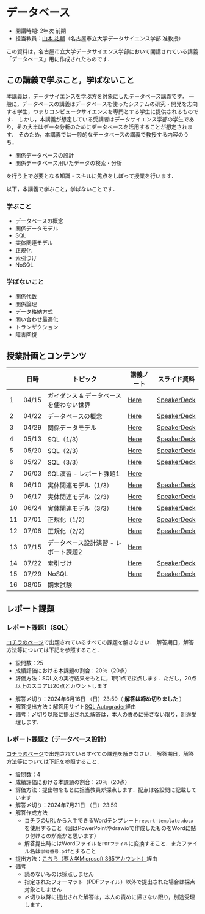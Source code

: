 # データベース

* 開講時期: 2年次 前期
* 担当教員：[山本 祐輔](https://hontolab.org/)（名古屋市立大学データサイエンス学部 准教授）

この資料は，名古屋市立大学データサイエンス学部において開講されている講義「データベース」用に作成されたものです．

<!--
本資料はオンライン上でも閲覧できますし，PDF資料として保存することも可能です．
PDF資料が欲しい方は[コチラ]()からダウンロードしてください．
-->


## この講義で学ぶこと，学ばないこと
本講義は，データサイエンスを学ぶ方を対象にしたデータベース講義です．
一般に，データベースの講義はデータベースを使ったシステムの研究・開発を志向する学生，つまりコンピュータサイエンスを専門とする学生に提供されるものです．
しかし，本講義が想定している受講者はデータサイエンス学部の学生であり，その大半はデータ分析のためにデータベースを活用することが想定されます．
そのため，本講義では一般的なデータベースの講義で教授する内容のうち，
- 関係データベースの設計
- 関係データベース用いたデータの検索・分析

を行う上で必要となる知識・スキルに焦点をしぼって授業を行います．

以下，本講義で学ぶこと，学ばないことです．


### 学ぶこと
* データベースの概念
* 関係データモデル
* SQL
* 実体関連モデル
* 正規化
* 索引づけ
* NoSQL

### 学ばないこと
* 関係代数
* 関係論理
* データ格納方式
* 問い合わせ最適化
* トランザクション
* 障害回復


## 授業計画とコンテンツ
| |  日時  | トピック | 講義ノート | スライド資料 |
| ---- | ---- | ---- | ---- | ---- |
| 1 | 04/15 | ガイダンス & データベースを使わない世界 | [Here](content/introduction/01.md) | [SpeakerDeck](https://speakerdeck.com/trycycle/database-lecture-01) |
| 2 | 04/22 | データベースの概念 | [Here](content/concept-of-database/01.md) | [SpeakerDeck](https://speakerdeck.com/trycycle/database-lecture-02) |
| 3 | 04/29 | 関係データモデル | [Here](content/relational-data-model/01.md) | [SpeakerDeck](https://speakerdeck.com/trycycle/database-lecture-03) |
| 4 | 05/13 | SQL（1/3） | [Here](content/sql/01.ipynb) | [SpeakerDeck](https://speakerdeck.com/trycycle/database-lecture-04) |
| 5 | 05/20 | SQL（2/3） | [Here](content/sql/02.ipynb) | [SpeakerDeck](https://speakerdeck.com/trycycle/database-lecture-05) |
| 6 | 05/27 | SQL（3/3） | [Here](content/sql/03.ipynb) | [SpeakerDeck](https://speakerdeck.com/trycycle/database-lecture-06) |
| 7 | 06/03 | SQL演習 - レポート課題1 | [Here](content/exercise/sql.ipynb) |  |
| 8 | 06/10 | 実体関連モデル（1/3） | [Here](content/er-model/01.md) | [SpeakerDeck](https://speakerdeck.com/trycycle/database-lecture-08) |
| 9 | 06/17 | 実体関連モデル（2/3）| [Here](content/er-model/02.md) | [SpeakerDeck](https://speakerdeck.com/trycycle/database-lecture-09) |
| 10 | 06/24 | 実体関連モデル（3/3） | [Here](content/er-model/03.md) | [SpeakerDeck](https://speakerdeck.com/trycycle/database-lecture-10) |
| 11 | 07/01 | 正規化（1/2） | [Here](content/db-design/01.md) | [SpeakerDeck](https://speakerdeck.com/trycycle/database-lecture-11) |
| 12 | 07/08 | 正規化（2/2） | [Here](content/db-design/02.md) | [SpeakerDeck](https://speakerdeck.com/trycycle/database-lecture-12) |
| 13 | 07/15 | データベース設計演習 - レポート課題2 | [Here](content/exercise/db-design.md) |  |
| 14 | 07/22 | 索引づけ | [Here](content/indexing/01.md) | [SpeakerDeck](https://speakerdeck.com/trycycle/database-lecture-14) |
| 15 | 07/29 | NoSQL | [Here](content/nosql/01.md) | [SpeakerDeck](https://speakerdeck.com/trycycle/database-lecture-15) |
| 16 | 08/05 | 期末試験 |  |  |


## レポート課題
### レポート課題1（SQL）
[コチラのページ](content/exercise/sql.ipynb)で出題されているすべての課題を解きなさい．
解答期日，解答方法等については下記を参照すること．

- 設問数：25
- 成績評価における本課題の割合：20％（20点）
- 評価方法：SQL文の実行結果をもとに，1問1点で採点します．ただし，20点以上のスコアは20点とカウントします
<!-- 簡単すぎたので，来年度は問題を難しくするか，10問目以降を採点対象とするとかにする必要がある -->
- 解答〆切り：2024年6月16日 （日）23:59（ **解答は締め切りました** ）
- 解答提出方法：解答用サイト[SQL Autograder](https://sql-autograder.hontolab.org/)経由
- 備考：〆切り以降に提出された解答は，本人の責めに帰さない限り，別途受理します．

### レポート課題2（データベース設計）
[コチラのページ](content/exercise/db-design.md)で出題されているすべての課題を解きなさい．
解答期日，解答方法等については下記を参照すること．

- 設問数：4
- 成績評価における本課題の割合：20％（20点）
- 評価方法：提出物をもとに担当教員が採点します．配点は各設問に記載しています
- 解答〆切り：2024年7月21日 （日）23:59
- 解答作成方法
	* [コチラのURL](https://www.dropbox.com/scl/fi/w25a14h7jh9rzyi9i4l9u/report-template.docx?rlkey=qs25tdqh327amyc4dp6b7pshf&dl=1)から入手できるWordテンプレート`report-template.docx`を使用すること（図はPowerPointやdrawioで作成したものをWordに貼り付けるのが楽かと思います）
	* 解答提出時にはWordファイルを`PDFファイル`に変換すること．またファイル名は`学籍番号.pdf`とすること
- 提出方法：[こちら（要大学Microsoft 365アカウント）](https://forms.office.com/r/hMnnDrKEXg)経由
- 備考
	* 読めないものは採点しません
	* 指定されたフォーマット（PDFファイル）以外で提出された場合は採点対象としません
	* 〆切り以降に提出された解答は，本人の責めに帰さない限り，別途受理します．
